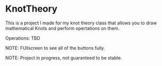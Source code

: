 # KnotTheory

This is a project I made for my knot theory class that allows you to draw mathematical Knots and perform opertations on them.

Operations:
TBD

NOTE: FUllscreen to see all of the buttons fully.

NOTE: Project in progress, not guaranteed to be stable.
